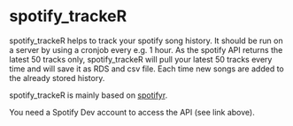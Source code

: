# spotify_trackeR

spotify_trackeR helps to track your spotify song history. It should be run on a server by using a cronjob every e.g. 1 hour. As the spotify API returns the latest 50 tracks only, spotify_trackeR will pull your latest 50 tracks every time and will save it as RDS and csv file. Each time new songs are added to the already stored history.

spotify_trackeR is mainly based on [spotifyr](https://www.rcharlie.com/spotifyr/).

You need a Spotify Dev account to access the API (see link above).
